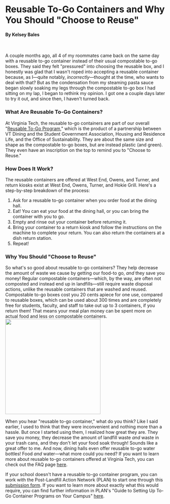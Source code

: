 # Reusable To-Go Containers and Why You Should "Choose to Reuse"
#### By Kelsey Bales
<br>

 A couple months ago, all 4 of my roommates came back on the same day with a reusable to-go container instead of their usual compostable to-go boxes.  They said they felt "pressured" into choosing the reusable box,  and I honestly was glad that I wasn't roped into accepting a reusable container because, as I—quite notably, <i>incorrectly</i>—thought at the time, who wants to deal with that? But as the condensation from my steaming pasta sauce began slowly soaking my legs through the compostable to-go box I had sitting on my lap, I began to rethink my opinion. I got one a couple days later to try it out, and since then, I haven't turned back.

### What Are Reusable To-Go Containers?
At Virginia Tech, the reusable to-go containers are part of our overall "<a href="https://www.dining.vt.edu/about/Reusable_To_Go_Program.html">Reusable To-Go Program</a>," which is the product of a partnership between VT Dining and the Student Government Association, Housing and Residence Life, and the Office of Sustainability.  They are about the same size and shape as the compostable to-go boxes, but are instead plastic (and green).  They even have an inscription on the top to remind you to "Choose to Reuse."
<br>



### How Does It Work?
The reusable containers are offered at West End, Owens, and Turner, and return kiosks exist at West End, Owens, Turner, and Hokie Grill.  Here's a step-by-step breakdown of the process:
<ol>
<li>Ask for a reusable to-go container when you order food at the dining hall.</li>
<li>Eat!  You can eat your food at the dining hall, or you can bring the container with you to go.</li>
<li>Empty and rinse out your container before returning it.</li>
<li>Bring your container to a return kiosk and follow the instructions on the machine to complete your return.  You can also return the containers at a dish return station.</li>
<li>Repeat!</li>
</ol>




### Why You Should "Choose to Reuse"
So what's so good about reusable to-go containers?  They help decrease the amount of waste we cause by getting our food-to go, *and* they save you money!  Regular compostable containers—which, by the way, are often not composted and instead end up in landfills—still require waste disposal actions, unlike the reusable containers that are washed and reused. Compostable to-go boxes cost you 20 cents apiece for one use, compared to reusable boxes, which can be used about 300 times and are completely free for students, faculty, and staff to take out up to 3 containers, if you return them!  That means your meal plan money can be spent more on actual food and less on compostable containers.
<br>
<img src="https://pbs.twimg.com/media/Cp6XLJUW8AA_8mZ.jpg:large" height="300">

When you hear "reusable to-go container," what do you think?  Like I said earlier, I used to think that they were inconvenient and nothing more than a hassle.  But once I started using them, I realized how great they are.  They save you money, they decrease the amount of landfill waste <i>and</i> waste in your trash cans, and they don't let your food soak through!  Sounds like a great offer to me.  And now, dining halls even offer reusable to-go water bottles!  Food *and* water—what more could you need?
If you want to learn more about reusable to-go containers offered at Virginia Tech, you can check out the FAQ page <a href="https://www.dining.vt.edu/about/Reusable_To_Go_Program/frequently_asked_questions.html">here</a>.

If your school doesn't have a reusable to-go container program, you can work with the Post-Landfill Action Network (PLAN) to start one through this <a href="http://www.postlandfill.org/to-go-guide/">submission form</a>.  If you want to learn more about exactly what this would require, you can find further information in PLAN's "Guide to Setting Up To-Go Container Programs on Your Campus" <a href="http://www.postlandfill.org/wp-content/uploads/2017/09/togoguide_updated_9_15_AS.pdf">here</a>.
